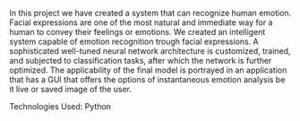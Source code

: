 In this project we have created a system that can recognize human emotion. Facial expressions are one of the most natural and immediate way for a human to convey their feelings or emotions. We created an intelligent system capable of emotion recognition trough facial expressions. A sophisticated well-tuned neural network architecture is customized, trained, and subjected to classification tasks, after which the network is further optimized. The applicability of the final model is portrayed in an application that has a GUI that offers the options of instantaneous emotion analysis be it live or saved image of the user.

Technologies Used: Python

